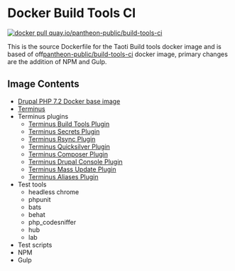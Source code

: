 # Docker Build Tools CI

[![docker pull quay.io/pantheon-public/build-tools-ci](https://img.shields.io/badge/image-quay-blue.svg)](https://quay.io/repository/pantheon-public/build-tools-ci)

This is the source Dockerfile for the Taoti Build tools docker image and is based of off[pantheon-public/build-tools-ci](https://quay.io/repository/pantheon-public/build-tools-ci) docker image, primary changes are the addition of NPM and Gulp.

## Image Contents

- [Drupal PHP 7.2 Docker base image](https://github.com/drupal-docker/php/tree/master/7.2)
- [Terminus](https://github.com/pantheon-systems/terminus)
- Terminus plugins
  - [Terminus Build Tools Plugin](https://github.com/pantheon-systems/terminus-build-tools-plugin)
  - [Terminus Secrets Plugin](https://github.com/pantheon-systems/terminus-secrets-plugin)
  - [Terminus Rsync Plugin](https://github.com/pantheon-systems/terminus-rsync)
  - [Terminus Quicksilver Plugin](https://github.com/pantheon-systems/terminus-quicksilver-plugin)
  - [Terminus Composer Plugin](https://github.com/pantheon-systems/terminus-composer-plugin)
  - [Terminus Drupal Console Plugin](https://github.com/pantheon-systems/terminus-drupal-console-plugin)
  - [Terminus Mass Update Plugin](https://github.com/pantheon-systems/terminus-mass-update)
  - [Terminus Aliases Plugin](https://github.com/pantheon-systems/terminus-aliases-plugin)
- Test tools
  - headless chrome
  - phpunit
  - bats
  - behat
  - php_codesniffer
  - hub
  - lab
- Test scripts
- NPM
- Gulp

